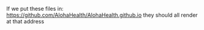 If we put these files in: https://github.com/AlohaHealth/AlohaHealth.github.io they should all render at that address
